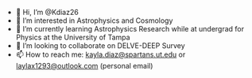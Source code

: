 - 👋 Hi, I’m @Kdiaz26
- 👀 I’m interested in Astrophysics and Cosmology
- 🌱 I’m currently learning Astrophysics Research while at undergrad for Physics at the University of Tampa
- 💞️ I’m looking to collaborate on DELVE-DEEP Survey 
- 📫 How to reach me: kayla.diaz@spartans.ut.edu or laylax1293@outlook.com (personal email)

<!---
Kdiaz26/Kdiaz26 is a ✨ special ✨ repository because its `README.md` (this file) appears on your GitHub profile.
You can click the Preview link to take a look at your changes.
--->
